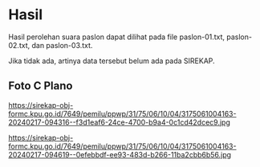 # Hasil

Hasil perolehan suara paslon dapat dilihat pada file paslon-01.txt, paslon-02.txt, dan paslon-03.txt.

Jika tidak ada, artinya data tersebut belum ada pada SIREKAP.

## Foto C Plano

https://sirekap-obj-formc.kpu.go.id/7649/pemilu/ppwp/31/75/06/10/04/3175061004163-20240217-094316--f3d1eaf6-24ce-4700-b9a4-0c1cd42dcec9.jpg

https://sirekap-obj-formc.kpu.go.id/7649/pemilu/ppwp/31/75/06/10/04/3175061004163-20240217-094619--0efebbdf-ee93-483d-b266-11ba2cbb6b56.jpg
